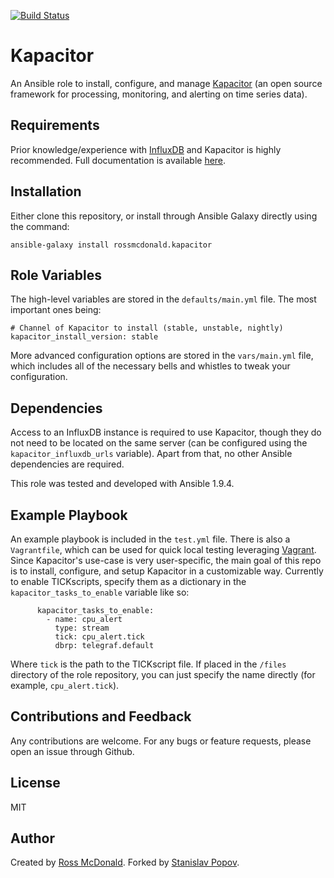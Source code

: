 [![Build Status](https://travis-ci.org/viasite-ansible/ansible-role-kapacitor.svg?branch=master)](https://travis-ci.org/viasite-ansible/ansible-role-kapacitor)

Kapacitor
=========

An Ansible role to install, configure, and manage [Kapacitor](https://github.com/influxdb/kapacitor) (an open source framework for processing, monitoring, and alerting on time series data).

Requirements
------------

Prior knowledge/experience with [InfluxDB](https://github.com/influxdb/influxdb) and Kapacitor is highly recommended. Full documentation is available [here](https://docs.influxdata.com/kapacitor/v0.2/introduction/getting_started/).

Installation
------------

Either clone this repository, or install through Ansible Galaxy directly using the command:

```
ansible-galaxy install rossmcdonald.kapacitor
```

Role Variables
--------------

The high-level variables are stored in the `defaults/main.yml` file. The most important ones being:

```
# Channel of Kapacitor to install (stable, unstable, nightly)
kapacitor_install_version: stable
```

More advanced configuration options are stored in the `vars/main.yml` file, which includes all of the necessary bells and whistles to tweak your configuration.

Dependencies
------------

Access to an InfluxDB instance is required to use Kapacitor, though they do not need to be located on the same server (can be configured using the `kapacitor_influxdb_urls` variable). Apart from that, no other Ansible dependencies are required.

This role was tested and developed with Ansible 1.9.4.

Example Playbook
----------------

An example playbook is included in the `test.yml` file. There is also a `Vagrantfile`, which can be used for quick local testing leveraging [Vagrant](https://www.vagrantup.com/). Since Kapacitor's use-case is very user-specific, the main goal of this repo is to install, configure, and setup Kapacitor in a customizable way. Currently to enable TICKscripts, specify them as a dictionary in the `kapacitor_tasks_to_enable` variable like so:

```
      kapacitor_tasks_to_enable:
        - name: cpu_alert
          type: stream
          tick: cpu_alert.tick
          dbrp: telegraf.default
```

Where `tick` is the path to the TICKscript file. If placed in the `/files` directory of the role repository, you can just specify the name directly (for example, `cpu_alert.tick`).

Contributions and Feedback
--------------------------

Any contributions are welcome. For any bugs or feature requests, please open an issue through Github.

License
-------

MIT

Author
------

Created by [Ross McDonald](https://github.com/rossmcdonald). Forked by [Stanislav Popov](https://github.com/popstas).
